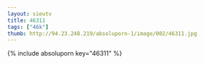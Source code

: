 ```yaml
--- 
layout: sieutv
title: 46311
tags: ["46k"]
thumb: http://94.23.248.219/absoluporn-1/image/002/46311.jpg
---
```

{% include absoluporn key="46311" %} 
